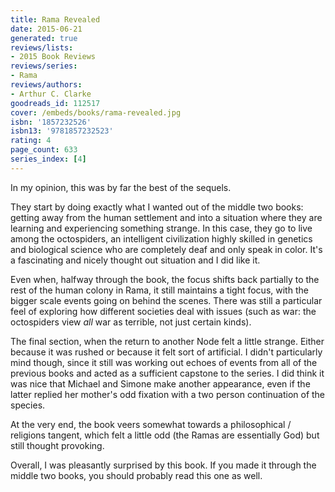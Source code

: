```yaml
---
title: Rama Revealed
date: 2015-06-21
generated: true
reviews/lists:
- 2015 Book Reviews
reviews/series:
- Rama
reviews/authors:
- Arthur C. Clarke
goodreads_id: 112517
cover: /embeds/books/rama-revealed.jpg
isbn: '1857232526'
isbn13: '9781857232523'
rating: 4
page_count: 633
series_index: [4]
---
```

In my opinion, this was by far the best of the sequels.  

They start by doing exactly what I wanted out of the middle two books: getting away from the human settlement and into a situation where they are learning and experiencing something strange. In this case, they go to live among the octospiders, an intelligent civilization highly skilled in genetics and biological science who are completely deaf and only speak in color. It's a fascinating and nicely thought out situation and I did like it.  

<!--more-->

Even when, halfway through the book, the focus shifts back partially to the rest of the human colony in Rama, it still maintains a tight focus, with the bigger scale events going on behind the scenes. There was still a particular feel of exploring how different societies deal with issues (such as war: the octospiders view _all_ war as terrible, not just certain kinds).  

The final section, when the return to another Node felt a little strange. Either because it was rushed or because it felt sort of artificial. I didn't particularly mind though, since it still was working out echoes of events from all of the previous books and acted as a sufficient capstone to the series. I did think it was nice that Michael and Simone make another appearance, even if the latter replied her mother's odd fixation with a two person continuation of the species.  

At the very end, the book veers somewhat towards a philosophical / religions tangent, which felt a little odd (the Ramas are essentially God) but still thought provoking.  

Overall, I was pleasantly surprised by this book. If you made it through the middle two books, you should probably read this one as well.